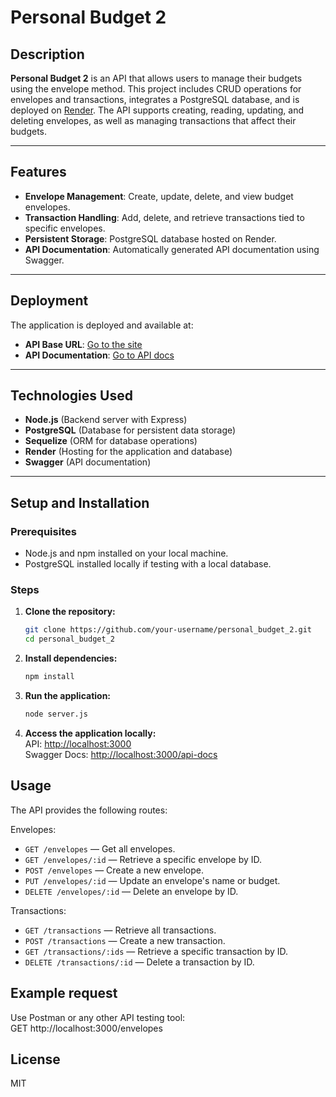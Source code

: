 # Personal Budget 2

## Description
**Personal Budget 2** is an API that allows users to manage their budgets using the envelope method. This project includes CRUD operations for envelopes and transactions, integrates a PostgreSQL database, and is deployed on [Render](https://render.com). The API supports creating, reading, updating, and deleting envelopes, as well as managing transactions that affect their budgets.

---

## Features
- **Envelope Management**: Create, update, delete, and view budget envelopes.
- **Transaction Handling**: Add, delete, and retrieve transactions tied to specific envelopes.
- **Persistent Storage**: PostgreSQL database hosted on Render.
- **API Documentation**: Automatically generated API documentation using Swagger.

---

## Deployment
The application is deployed and available at:
- **API Base URL**: [Go to the site](https://personal-budget-2-8k83.onrender.com/)
- **API Documentation**: [Go to API docs](https://personal-budget-2-8k83.onrender.com/api-docs/)

---

## Technologies Used
- **Node.js** (Backend server with Express)
- **PostgreSQL** (Database for persistent data storage)
- **Sequelize** (ORM for database operations)
- **Render** (Hosting for the application and database)
- **Swagger** (API documentation)

---

## Setup and Installation

### Prerequisites
- Node.js and npm installed on your local machine.
- PostgreSQL installed locally if testing with a local database.

### Steps
1. **Clone the repository:**
   ```bash
   git clone https://github.com/your-username/personal_budget_2.git
   cd personal_budget_2

2. **Install dependencies:**
   ```bash
   npm install

3. **Run the application:**
   ```bash
   node server.js

4. **Access the application locally:**  
   API: [http://localhost:3000](http://localhost:3000)  
   Swagger Docs: [http://localhost:3000/api-docs](http://localhost:3000/api-docs)

## Usage
The API provides the following routes:

Envelopes:
- `GET /envelopes` — Get all envelopes.
- `GET /envelopes/:id` — Retrieve a specific envelope by ID.
- `POST /envelopes` — Create a new envelope.
- `PUT /envelopes/:id` — Update an envelope's name or budget.
- `DELETE /envelopes/:id` — Delete an envelope by ID.

Transactions:
- `GET /transactions` — Retrieve all transactions.
- `POST /transactions` — Create a new transaction.
- `GET /transactions/:ids` — Retrieve a specific transaction by ID.
- `DELETE /transactions/:id` — Delete a transaction by ID.

## Example request
Use Postman or any other API testing tool:  
GET http://localhost:3000/envelopes

## License
MIT



